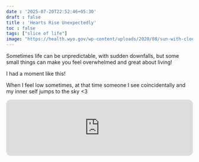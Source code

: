 ```yaml
---
date : '2025-07-20T22:52:46+05:30'
draft : false
title : 'Hearts Rise Unexpectedly'
toc : false
tags: ["slice of life"]
image: "https://health.wyo.gov/wp-content/uploads/2020/08/sun-with-cloudy-sky.jpg"
---
```



Sometimes life can be unpredictable, with sudden downfalls, but some small things can make you feel overwhelmed and great about living!

I had a moment like this!

When I feel low sometimes, at that time someone I see coincidentally and my inner self jumps to the sky <3




<iframe data-testid="embed-iframe" style="border-radius:12px" src="https://open.spotify.com/embed/track/6jyKlPGeDbWWEpvlCq5NnF?utm_source=generator" width="100%" height="152" frameBorder="0" allowfullscreen="" allow="autoplay; clipboard-write; encrypted-media; fullscreen; picture-in-picture" loading="lazy"></iframe>






<!-- Comment Section Configurations! -->
<script src="https://giscus.app/client.js"
        data-repo="mdxabu/mdxabu.github.io"
        data-repo-id="R_kgDOLs5FtQ"
        data-category="Blogs"
        data-category-id="DIC_kwDOLs5Ftc4CrYy-"
        data-mapping="pathname"
        data-strict="0"
        data-reactions-enabled="0"
        data-emit-metadata="0"
        data-input-position="top"
        data-theme="light_protanopia"
        data-lang="en"
        crossorigin="anonymous"
        async>
</script>
